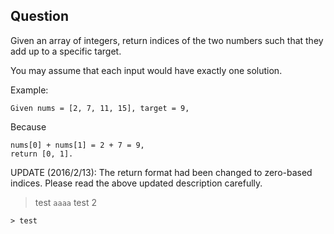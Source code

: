 ## Question

<blackquote>
Given an array of integers, return indices of the two numbers such that they add up to a specific target.

You may assume that each input would have exactly one solution.

Example:
<pre><code>Given nums = [2, 7, 11, 15], target = 9,
</code></pre>

Because
<pre><code>nums[0] + nums[1] = 2 + 7 = 9,
return [0, 1].
</code></pre>
UPDATE (2016/2/13):
The return format had been changed to zero-based indices. Please read the above updated description carefully.
</blackquote>

> test
> ``` aaaa ```
> test 2

    > test
